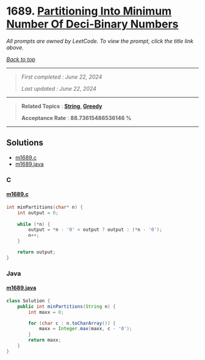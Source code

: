 # 1689. [Partitioning Into Minimum Number Of Deci-Binary Numbers](<https://leetcode.com/problems/partitioning-into-minimum-number-of-deci-binary-numbers>)

*All prompts are owned by LeetCode. To view the prompt, click the title link above.*

*[Back to top](<../README.md>)*

------

> *First completed : June 22, 2024*
>
> *Last updated : June 22, 2024*

------

> **Related Topics** : **[String](<by_topic/String.md>), [Greedy](<by_topic/Greedy.md>)**
>
> **Acceptance Rate** : **88.73615486536146 %**

------

## Solutions

- [m1689.c](<../my-submissions/m1689.c>)
- [m1689.java](<../my-submissions/m1689.java>)
### C
#### [m1689.c](<../my-submissions/m1689.c>)
```C
int minPartitions(char* n) {
    int output = 0;
    
    while (*n) {
        output = *n - '0' < output ? output : (*n - '0');
        n++;
    }

    return output;
}
```

### Java
#### [m1689.java](<../my-submissions/m1689.java>)
```Java
class Solution {
    public int minPartitions(String n) {
        int maxx = 0;

        for (char c : n.toCharArray()) {
            maxx = Integer.max(maxx, c - '0');
        }
        return maxx;
    }
}
```

